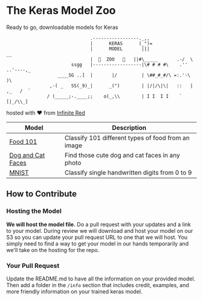 # The Keras Model Zoo

Ready to go, downloadable models for Keras

```
                               .-----------------._,,
                               |      KERAS      (_")=
                               |      MODEL       |||                __
                               |  🐆  ZOO   🐅   ||#\_____       .-/  \
                        ssgg   |------------------|\# # # #\    .''  ..'----,_
                   ____SG ..]  |       |/         | \##_#_#/\ =:.'-\         )\
                ,-( _   SS(_9)_|      _(")        | |/|/\|\|   ::   |  ,_   /  `
               / (_____;-.____;;    o(_,\\        | I I  I I    `   [|_/\\_]
```

hosted with :heart: from [Infinite Red](https://infinitered.webflow.io/ai-machine-learning)

| Model                                                  | Description                                        |
| ------------------------------------------------------ | -------------------------------------------------- |
| [Food 101](./info/Food101/README.md)                   | Classify 101 different types of food from an image |
| [Dog and Cat Faces](/info/Dog_and_Cat_faces/README.md) | Find those cute dog and cat faces in any photo     |
| [MNIST](./info/MNIST/README.md)                        | Classify single handwritten digits from 0 to 9     |

## How to Contribute

### Hosting the Model

**We will host the model file.** Do a pull request with your updates and a link to your model. During review we will download and host your model on our S3 so you can update your pull request URL to one that we will host. You simply need to find a way to get your model in our hands temporarily and we'll take on the hosting for the repo.

### Your Pull Request

Update the README.md to have all the information on your provided model. Then add a folder in the `/info` section that includes credit, examples, and more friendly information on your trained keras model.
